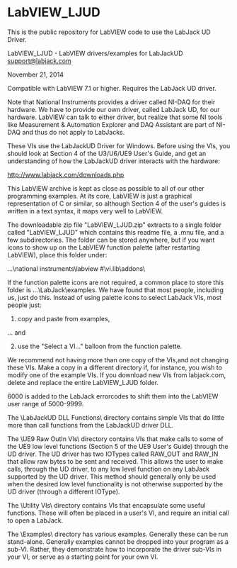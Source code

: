# LabVIEW_LJUD
This is the public repository for LabVIEW code to use the LabJack UD Driver.

LabVIEW_LJUD - LabVIEW drivers/examples for LabJackUD
support@labjack.com

November 21, 2014

Compatible with LabVIEW 7.1 or higher.  Requires the
LabJack UD driver.

Note that National Instruments provides a driver called NI-DAQ
for their hardware.  We have to provide our own driver, called
LabJack UD, for our hardware.  LabVIEW can talk to either driver,
but realize that some NI tools like Measurement & Automation
Explorer and DAQ Assistant are part of NI-DAQ and thus do
not apply to LabJacks.

These VIs use the LabJackUD Driver for Windows.  Before using
the VIs, you should look at Section 4 of the U3/U6/UE9 User's
Guide, and get an understanding of how the LabJackUD driver
interacts with the hardware:

http://www.labjack.com/downloads.php

This LabVIEW archive is kept as close as possible to all of
our other programming examples.  At its core, LabVIEW is just
a graphical representation of C or similar, so although
Section 4 of the user's guides is written in a text syntax,
it maps very well to LabVIEW.

The downloadable zip file "LabVIEW_LJUD.zip" extracts to a single
folder called "LabVIEW_LJUD" which contains this readme file, a
.mnu file, and a few subdirectories.  The folder can be stored
anywhere, but if you want icons to show up on the LabVIEW function
palette (after restarting LabVIEW), place this folder under:

...\national instruments\labview #\vi.lib\addons\

If the function palette icons are not required, a common place to
store this folder is ...\LabJack\examples\.  We have found that most
people, including us, just do this.  Instead of using palette icons
to select LabJack VIs, most people just:

   1)  copy and paste from examples,

... and

   2) use the "Select a VI..." balloon from the function palette.


We recommend not having more than one copy of the VIs,and not changing
these VIs.  Make a copy in a different directory if, for instance, you
wish to modify one of the example VIs.  If you download new VIs
from labjack.com, delete and replace the entire LabVIEW_LJUD folder.


6000 is added to the LabJack errorcodes to shift them into the LabVIEW
user range of 5000-9999.


The \LabJackUD DLL Functions\ directory contains simple VIs that do little
more than call functions from the LabJackUD driver DLL.

The \UE9 Raw OutIn VIs\ directory contains VIs that make calls to some of
the UE9 low level functions (Section 5 of the UE9 User's Guide) through
the UD driver.  The UD driver has two IOTypes called RAW_OUT and RAW_IN
that allow raw bytes to be sent and received.  This allows the user to
make calls, through the UD driver, to any low level function on any 
LabJack supported by the UD driver.  This method should generally only
be used when the desired low level functionality is not otherwise
supported by the UD driver (through a different IOType).

The \Utility VIs\ directory contains VIs that encapsulate some useful
functions.  These will often be placed in a user's VI, and require
an initial call to open a LabJack.

The \Examples\ directory has various examples.  Generally these can
be run stand-alone.  Generally examples cannot be dropped into your
program as a sub-VI.  Rather, they demonstrate how to incorporate
the driver sub-VIs in your VI, or serve as a starting point for your
own VI.

